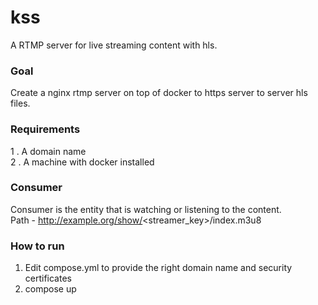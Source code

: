 # kss
A RTMP server for live streaming content with hls. 

### Goal
Create a nginx rtmp server on top of docker to https server to server hls files.

### Requirements
1 . A domain name\
2 . A machine with docker installed

### Consumer
Consumer is the entity that is watching or listening to the content.\
Path - http://example.org/show/<streamer_key>/index.m3u8

### How to run
1. Edit compose.yml to provide the right domain name and security certificates
2. compose up
